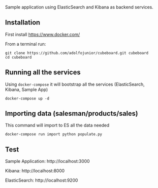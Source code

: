 
Sample application using ElasticSearch and Kibana as backend services.

## Installation

First install https://www.docker.com/

From a terminal run:
```
git clone https://github.com/adolfojunior/cubeboard.git cubeboard
cd cubeboard
```

## Running all the services

Using `docker-compose` it will bootstrap all the services (ElasticSearch, Kibana, Sample App)

```
docker-compose up -d
```

## Importing data (salesman/products/sales)

This command will import to ES all the data needed

```
docker-compose run import python populate.py
```

## Test

Sample Application: http://localhost:3000

Kibana: http://localhost:8000

ElasticSearch: http://localhost:9200
